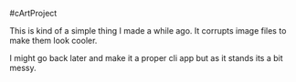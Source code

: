 #cArtProject

This is kind of a simple thing I made a while ago. It corrupts image files to make them look cooler.

I might go back later and make it a proper cli app but as it stands its a bit messy.
